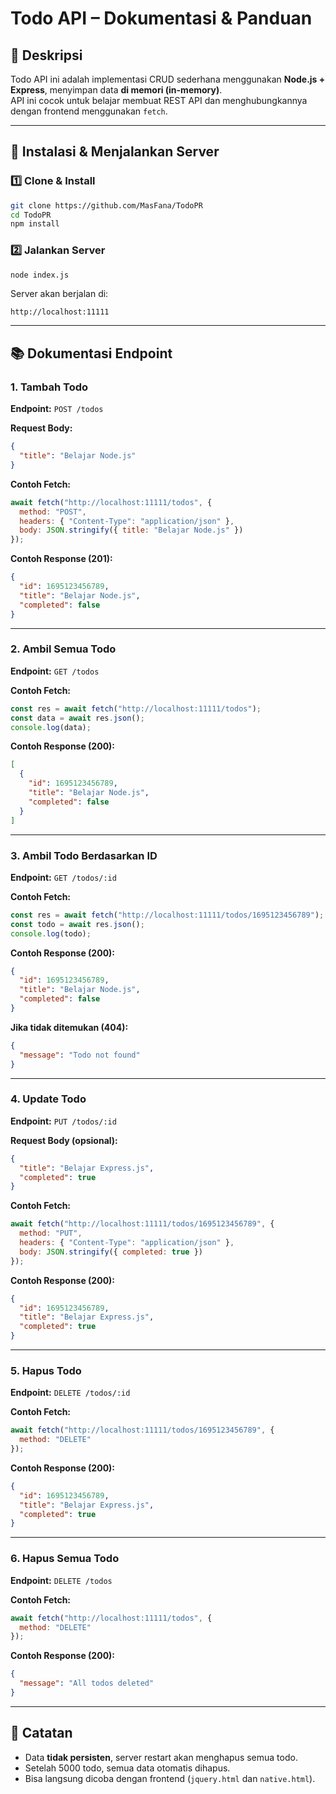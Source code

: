 # Todo API – Dokumentasi & Panduan

## 📖 Deskripsi
Todo API ini adalah implementasi CRUD sederhana menggunakan **Node.js + Express**, menyimpan data **di memori (in-memory)**.  
API ini cocok untuk belajar membuat REST API dan menghubungkannya dengan frontend menggunakan `fetch`.

---

## 🚀 Instalasi & Menjalankan Server

### 1️⃣ Clone & Install
```bash
git clone https://github.com/MasFana/TodoPR
cd TodoPR
npm install
````

### 2️⃣ Jalankan Server

```bash
node index.js
```

Server akan berjalan di:

```
http://localhost:11111
```

---

## 📚 Dokumentasi Endpoint

### 1. Tambah Todo

**Endpoint:**
`POST /todos`

**Request Body:**

```json
{
  "title": "Belajar Node.js"
}
```

**Contoh Fetch:**

```js
await fetch("http://localhost:11111/todos", {
  method: "POST",
  headers: { "Content-Type": "application/json" },
  body: JSON.stringify({ title: "Belajar Node.js" })
});
```

**Contoh Response (201):**

```json
{
  "id": 1695123456789,
  "title": "Belajar Node.js",
  "completed": false
}
```

---

### 2. Ambil Semua Todo

**Endpoint:**
`GET /todos`

**Contoh Fetch:**

```js
const res = await fetch("http://localhost:11111/todos");
const data = await res.json();
console.log(data);
```

**Contoh Response (200):**

```json
[
  {
    "id": 1695123456789,
    "title": "Belajar Node.js",
    "completed": false
  }
]
```

---

### 3. Ambil Todo Berdasarkan ID

**Endpoint:**
`GET /todos/:id`

**Contoh Fetch:**

```js
const res = await fetch("http://localhost:11111/todos/1695123456789");
const todo = await res.json();
console.log(todo);
```

**Contoh Response (200):**

```json
{
  "id": 1695123456789,
  "title": "Belajar Node.js",
  "completed": false
}
```

**Jika tidak ditemukan (404):**

```json
{
  "message": "Todo not found"
}
```

---

### 4. Update Todo

**Endpoint:**
`PUT /todos/:id`

**Request Body (opsional):**

```json
{
  "title": "Belajar Express.js",
  "completed": true
}
```

**Contoh Fetch:**

```js
await fetch("http://localhost:11111/todos/1695123456789", {
  method: "PUT",
  headers: { "Content-Type": "application/json" },
  body: JSON.stringify({ completed: true })
});
```

**Contoh Response (200):**

```json
{
  "id": 1695123456789,
  "title": "Belajar Express.js",
  "completed": true
}
```

---

### 5. Hapus Todo

**Endpoint:**
`DELETE /todos/:id`

**Contoh Fetch:**

```js
await fetch("http://localhost:11111/todos/1695123456789", {
  method: "DELETE"
});
```

**Contoh Response (200):**

```json
{
  "id": 1695123456789,
  "title": "Belajar Express.js",
  "completed": true
}
```

---

### 6. Hapus Semua Todo

**Endpoint:**
`DELETE /todos`

**Contoh Fetch:**

```js
await fetch("http://localhost:11111/todos", {
  method: "DELETE"
});
```

**Contoh Response (200):**

```json
{
  "message": "All todos deleted"
}
```

---

## 🧪 Catatan

* Data **tidak persisten**, server restart akan menghapus semua todo.
* Setelah 5000 todo, semua data otomatis dihapus.
* Bisa langsung dicoba dengan frontend (`jquery.html` dan `native.html`).
